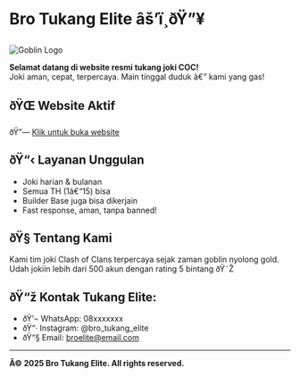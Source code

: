 # Bro Tukang Elite âš’ï¸ðŸ”¥

![Goblin Logo](https://raw.githubusercontent.com/Aventeen/bro-tukang-elite/main/goblin.png)

**Selamat datang di website resmi tukang joki COC!**  
Joki aman, cepat, terpercaya. Main tinggal duduk â€” kami yang gas!

## ðŸŒ Website Aktif
ðŸ”— [Klik untuk buka website](https://aventeen.github.io/bro-tukang-elite/)

## ðŸ“‹ Layanan Unggulan
- Joki harian & bulanan
- Semua TH (1â€“15) bisa
- Builder Base juga bisa dikerjain
- Fast response, aman, tanpa banned!

## ðŸ§  Tentang Kami
Kami tim joki Clash of Clans terpercaya sejak zaman goblin nyolong gold.  
Udah jokiin lebih dari 500 akun dengan rating 5 bintang ðŸ˜Ž

## ðŸ“ž Kontak Tukang Elite:
- ðŸ’¬ WhatsApp: 08xxxxxxx
- ðŸ“· Instagram: @bro_tukang_elite
- ðŸ“§ Email: broelite@email.com

---

**Â© 2025 Bro Tukang Elite. All rights reserved.**